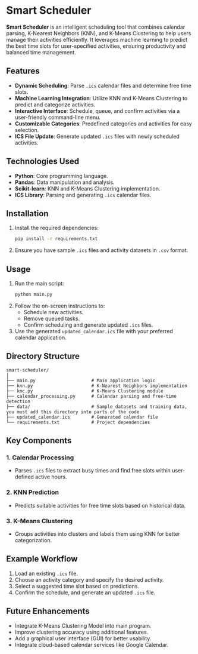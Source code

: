 # Smart Scheduler

**Smart Scheduler** is an intelligent scheduling tool that combines calendar parsing, K-Nearest Neighbors (KNN), and K-Means Clustering to help users manage their activities efficiently. It leverages machine learning to predict the best time slots for user-specified activities, ensuring productivity and balanced time management.

## Features
- **Dynamic Scheduling**: Parse `.ics` calendar files and determine free time slots.
- **Machine Learning Integration**: Utilize KNN and K-Means Clustering to predict and categorize activities.
- **Interactive Interface**: Schedule, queue, and confirm activities via a user-friendly command-line menu.
- **Customizable Categories**: Predefined categories and activities for easy selection.
- **ICS File Update**: Generate updated `.ics` files with newly scheduled activities.

## Technologies Used
- **Python**: Core programming language.
- **Pandas**: Data manipulation and analysis.
- **Scikit-learn**: KNN and K-Means Clustering implementation.
- **ICS Library**: Parsing and generating `.ics` calendar files.

## Installation
1. Install the required dependencies:
   ```bash
   pip install -r requirements.txt
   ```
2. Ensure you have sample `.ics` files and activity datasets in `.csv` format.

## Usage
1. Run the main script:
   ```bash
   python main.py
   ```
2. Follow the on-screen instructions to:
   - Schedule new activities.
   - Remove queued tasks.
   - Confirm scheduling and generate updated `.ics` files.
3. Use the generated `updated_calendar.ics` file with your preferred calendar application.

## Directory Structure
```
smart-scheduler/
│
├── main.py                     # Main application logic
├── knn.py                      # K-Nearest Neighbors implementation
├── kmc.py                      # K-Means Clustering module
├── calendar_processing.py      # Calendar parsing and free-time detection
├── data/                       # Sample datasets and training data, you must add this directory into parts of the code
├── updated_calendar.ics        # Generated calendar file
└── requirements.txt            # Project dependencies
```

## Key Components
### 1. **Calendar Processing**
- Parses `.ics` files to extract busy times and find free slots within user-defined active hours.

### 2. **KNN Prediction**
- Predicts suitable activities for free time slots based on historical data.

### 3. **K-Means Clustering**
- Groups activities into clusters and labels them using KNN for better categorization.

## Example Workflow
1. Load an existing `.ics` file.
2. Choose an activity category and specify the desired activity.
3. Select a suggested time slot based on predictions.
4. Confirm the schedule, and generate an updated `.ics` file.

## Future Enhancements
- Integrate K-Means Clustering Model into main program.
- Improve clustering accuracy using additional features.
- Add a graphical user interface (GUI) for better usability.
- Integrate cloud-based calendar services like Google Calendar.
